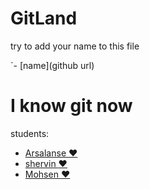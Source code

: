 # __GitLand__
try to add your name to this file

`- [name](github url)

# I know git now
students:
- [Arsalanse :heart:](https://github.com/arsalanses)
- [shervin :heart:](https://github.com/s3verus)
- [Mohsen :heart:](https://github.com/mohsen2986)
